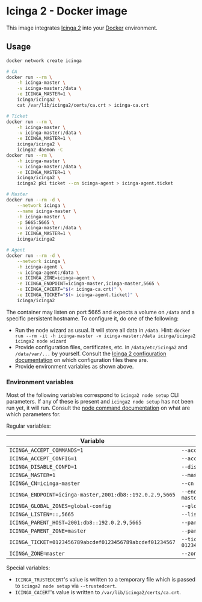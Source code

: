 # Icinga 2 - Docker image

This image integrates [Icinga 2] into your [Docker] environment.

## Usage

```bash
docker network create icinga

# CA
docker run --rm \
	-h icinga-master \
	-v icinga-master:/data \
	-e ICINGA_MASTER=1 \
	icinga/icinga2 \
	cat /var/lib/icinga2/certs/ca.crt > icinga-ca.crt

# Ticket
docker run --rm \
	-h icinga-master \
	-v icinga-master:/data \
	-e ICINGA_MASTER=1 \
	icinga/icinga2 \
	icinga2 daemon -C
docker run --rm \
	-h icinga-master \
	-v icinga-master:/data \
	-e ICINGA_MASTER=1 \
	icinga/icinga2 \
	icinga2 pki ticket --cn icinga-agent > icinga-agent.ticket

# Master
docker run --rm -d \
	--network icinga \
	--name icinga-master \
	-h icinga-master \
	-p 5665:5665 \
	-v icinga-master:/data \
	-e ICINGA_MASTER=1 \
	icinga/icinga2

# Agent
docker run --rm -d \
	--network icinga \
	-h icinga-agent \
	-v icinga-agent:/data \
	-e ICINGA_ZONE=icinga-agent \
	-e ICINGA_ENDPOINT=icinga-master,icinga-master,5665 \
	-e ICINGA_CACERT="$(< icinga-ca.crt)" \
	-e ICINGA_TICKET="$(< icinga-agent.ticket)" \
	icinga/icinga2
```

The container may listen on port 5665 and expects
a volume on `/data` and a specific persistent hostname.
To configure it, do one of the following:

* Run the node wizard as usual. It will store all data in `/data`.
  Hint: `docker run --rm -it -h icinga-master -v icinga-master:/data icinga/icinga2 icinga2 node wizard`
* Provide configuration files, certificates, etc.
  in `/data/etc/icinga2` and `/data/var/...` by yourself.
  Consult the [Icinga 2 configuration documentation]
  on which configuration files there are.
* Provide environment variables as shown above.

### Environment variables

Most of the following variables correspond to
`icinga2 node setup` CLI parameters.
If any of these is present and `icinga2 node setup`
has not been run yet, it will run.
Consult the [node command documentation] on what are which parameters for.

Regular variables:

 Variable                                                 | Node setup CLI
 ---------------------------------------------------------|--------------------
 `ICINGA_ACCEPT_COMMANDS=1`                               | `--accept-commands`
 `ICINGA_ACCEPT_CONFIG=1`                                 | `--accept-config`
 `ICINGA_DISABLE_CONFD=1`                                 | `--disable-confd`
 `ICINGA_MASTER=1`                                        | `--master`
 `ICINGA_CN=icinga-master`                                | `--cn icinga-master`
 `ICINGA_ENDPOINT=icinga-master,2001:db8::192.0.2.9,5665` | `--endpoint icinga-master,2001:db8::192.0.2.9,5665`
 `ICINGA_GLOBAL_ZONES=global-config`                      | `--global_zones global-config`
 `ICINGA_LISTEN=::,5665`                                  | `--listen ::,5665`
 `ICINGA_PARENT_HOST=2001:db8::192.0.2.9,5665`            | `--parent_host 2001:db8::192.0.2.9,5665`
 `ICINGA_PARENT_ZONE=master`                              | `--parent_zone master`
 `ICINGA_TICKET=0123456789abcdef0123456789abcdef01234567` | `--ticket 0123456789abcdef0123456789abcdef01234567`
 `ICINGA_ZONE=master`                                     | `--zone master`

Special variables:

* `ICINGA_TRUSTEDCERT`'s value is written to a temporary file
  which is passed to `icinga2 node setup` via `--trustedcert`.
* `ICINGA_CACERT`'s value is written to `/var/lib/icinga2/certs/ca.crt`.

[Icinga 2]: https://github.com/Icinga/icinga2
[Docker]: https://www.docker.com
[Icinga 2 configuration documentation]: https://icinga.com/docs/icinga2/latest/doc/04-configuration/
[node command documentation]: https://icinga.com/docs/icinga2/latest/doc/11-cli-commands/#cli-command-node
